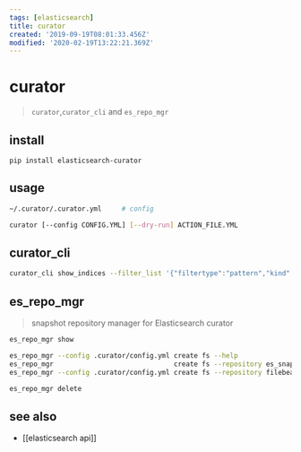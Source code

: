 ```yaml
---
tags: [elasticsearch]
title: curator
created: '2019-09-19T08:01:33.456Z'
modified: '2020-02-19T13:22:21.369Z'
---
```


# curator

> `curator`,`curator_cli` and `es_repo_mgr`

## install
`pip install elasticsearch-curator`

## usage
```sh
~/.curator/.curator.yml     # config

curator [--config CONFIG.YML] [--dry-run] ACTION_FILE.YML
```

## curator_cli
```sh
curator_cli show_indices --filter_list '{"filtertype":"pattern","kind":"prefix","value":"myindex"}'
```

## es_repo_mgr
> snapshot repository manager for Elasticsearch curator
```sh
es_repo_mgr show

es_repo_mgr --config .curator/config.yml create fs --help
es_repo_mgr                              create fs --repository es_snapshot_name --location es_snapshot_path --compression true
es_repo_mgr --config .curator/config.yml create fs --repository filebeat_backup --location /bkp --compression True --skip_repo_fs_check True

es_repo_mgr delete
```

## see also
- [[elasticsearch api]]

